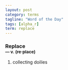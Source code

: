 ```yaml
---
layout: post
category: terms
tagline: "Word of the Day"
tags: [alpha_r]
term: replace
---
```


<h3>Replace<br/> <small>&mdash; v. (re<span>&middot;</span>place)</small></h3>
<p><ol>
<li>collecting doilies</li>
</ol></p>
